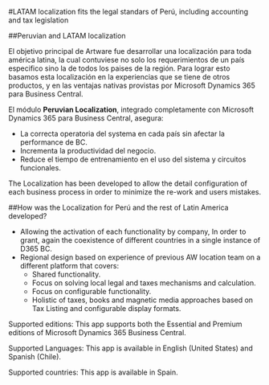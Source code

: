 #LATAM localization fits the legal standars of Perú, including accounting and tax legislation

##Peruvian and LATAM localization

El objetivo principal de Artware fue desarrollar una localización para toda américa latina, la cual contuviese no solo los requerimientos de un país especifico sino la de todos los paises de la región. Para lograr esto basamos esta localización en la experiencias que se tiene de otros productos, y en las ventajas nativas provistas por Microsoft Dynamics 365 para Business Central.

El módulo **Peruvian Localization**, integrado completamente con Microsoft Dynamics 365 para Business Central, asegura:

* La correcta operatoria del systema en cada país sin afectar la performance de BC.
* Incrementa la productividad del negocio.
* Reduce el tiempo de entrenamiento en el uso del sistema y circuitos funcionales.

The Localization has been developed to allow the detail configuration of each business process in order to minimize the re-work and users mistakes.

##How was the Localization for Perú and the rest of Latin America developed?

* Allowing the activation of each functionality by company, In order to grant, again the coexistence of different countries in a single instance of D365 BC.
* Regional design based on experience of previous AW location team on a different platform that covers:
    * Shared functionality.
    * Focus on solving local legal and taxes mechanisms and calculation.
    * Focus on configurable functionality.
    * Holistic of taxes, books and magnetic media approaches based on Tax Listing and configurable display formats.

Supported editions: This app supports both the Essential and Premium editions of Microsoft Dynamics 365 Business Central.

Supported Languages: This app is available in English (United States) and Spanish (Chile).

Supported countries:  This app is available in Spain.
